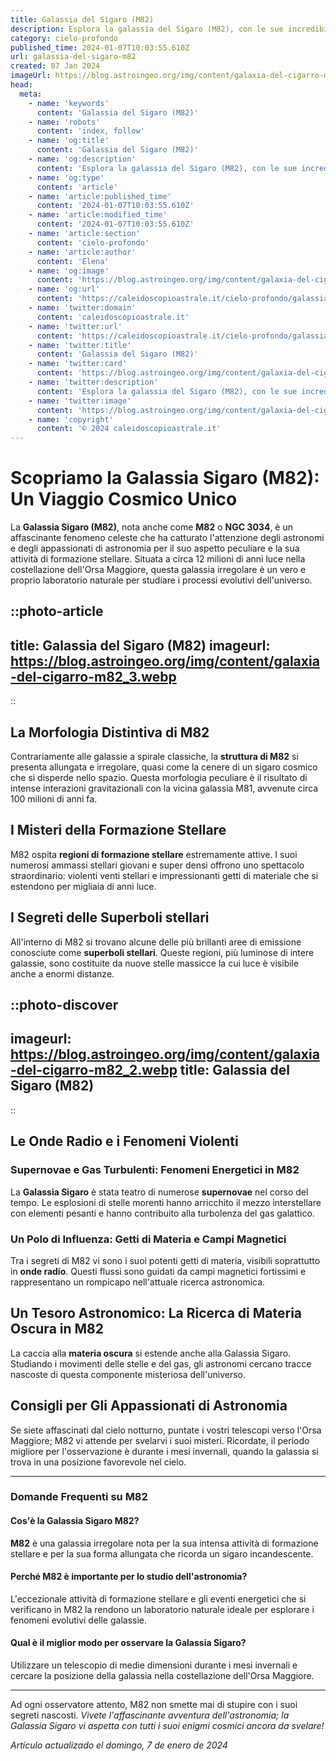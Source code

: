 ```yaml
---
title: Galassia del Sigaro (M82)
description: Esplora la galassia del Sigaro (M82), con le sue incredibili esplosioni stellari e segreti cosmici in un articolo affascinante.
category: cielo-profondo
published_time: 2024-01-07T10:03:55.610Z
url: galassia-del-sigaro-m82
created: 07 Jan 2024
imageUrl: https://blog.astroingeo.org/img/content/galaxia-del-cigarro-m82_3.webp
head:
  meta:
    - name: 'keywords'
      content: 'Galassia del Sigaro (M82)'
    - name: 'robots'
      content: 'index, follow'
    - name: 'og:title'
      content: 'Galassia del Sigaro (M82)'
    - name: 'og:description'
      content: 'Esplora la galassia del Sigaro (M82), con le sue incredibili esplosioni stellari e segreti cosmici in un articolo affascinante.'
    - name: 'og:type'
      content: 'article'
    - name: 'article:published_time'
      content: '2024-01-07T10:03:55.610Z'
    - name: 'article:modified_time'
      content: '2024-01-07T10:03:55.610Z'
    - name: 'article:section'
      content: 'cielo-profondo'
    - name: 'article:author'
      content: 'Elena'
    - name: 'og:image'
      content: 'https://blog.astroingeo.org/img/content/galaxia-del-cigarro-m82_3.webp'
    - name: 'og:url'
      content: 'https://caleidoscopioastrale.it/cielo-profondo/galassia-del-sigaro-m82'
    - name: 'twitter:domain'
      content: 'caleidoscopioastrale.it'
    - name: 'twitter:url'
      content: 'https://caleidoscopioastrale.it/cielo-profondo/galassia-del-sigaro-m82'
    - name: 'twitter:title'
      content: 'Galassia del Sigaro (M82)'
    - name: 'twitter:card'
      content: 'https://blog.astroingeo.org/img/content/galaxia-del-cigarro-m82_3.webp'
    - name: 'twitter:description'
      content: 'Esplora la galassia del Sigaro (M82), con le sue incredibili esplosioni stellari e segreti cosmici in un articolo affascinante.'
    - name: 'twitter:image'
      content: 'https://blog.astroingeo.org/img/content/galaxia-del-cigarro-m82_3.webp'
    - name: 'copyright'
      content: '© 2024 caleidoscopioastrale.it'
---
```

# Scopriamo la Galassia Sigaro (M82): Un Viaggio Cosmico Unico

La **Galassia Sigaro (M82)**, nota anche come **M82** o **NGC 3034**, è un affascinante fenomeno celeste che ha catturato l'attenzione degli astronomi e degli appassionati di astronomia per il suo aspetto peculiare e la sua attività di formazione stellare. Situata a circa 12 milioni di anni luce nella costellazione dell'Orsa Maggiore, questa galassia irregolare è un vero e proprio laboratorio naturale per studiare i processi evolutivi dell'universo.

::photo-article
---
title: Galassia del Sigaro (M82)
imageurl: https://blog.astroingeo.org/img/content/galaxia-del-cigarro-m82_3.webp
---
::

## La Morfologia Distintiva di M82

Contrariamente alle galassie a spirale classiche, la **struttura di M82** si presenta allungata e irregolare, quasi come la cenere di un sigaro cosmico che si disperde nello spazio. Questa morfologia peculiare è il risultato di intense interazioni gravitazionali con la vicina galassia M81, avvenute circa 100 milioni di anni fa.

## I Misteri della Formazione Stellare

M82 ospita **regioni di formazione stellare** estremamente attive. I suoi numerosi ammassi stellari giovani e super densi offrono uno spettacolo straordinario: violenti venti stellari e impressionanti getti di materiale che si estendono per migliaia di anni luce.

## I Segreti delle Superboli stellari

All'interno di M82 si trovano alcune delle più brillanti aree di emissione conosciute come **superboli stellari**. Queste regioni, più luminose di intere galassie, sono costituite da nuove stelle massicce la cui luce è visibile anche a enormi distanze.

::photo-discover
---
imageurl: https://blog.astroingeo.org/img/content/galaxia-del-cigarro-m82_2.webp
title: Galassia del Sigaro (M82)
---
::

## Le Onde Radio e i Fenomeni Violenti

### Supernovae e Gas Turbulenti: Fenomeni Energetici in M82

La **Galassia Sigaro** è stata teatro di numerose **supernovae** nel corso del tempo. Le esplosioni di stelle morenti hanno arricchito il mezzo interstellare con elementi pesanti e hanno contribuito alla turbolenza del gas galattico.

### Un Polo di Influenza: Getti di Materia e Campi Magnetici

Tra i segreti di M82 vi sono i suoi potenti getti di materia, visibili soprattutto in **onde radio**. Questi flussi sono guidati da campi magnetici fortissimi e rappresentano un rompicapo nell'attuale ricerca astronomica.

## Un Tesoro Astronomico: La Ricerca di Materia Oscura in M82

La caccia alla **materia oscura** si estende anche alla Galassia Sigaro. Studiando i movimenti delle stelle e del gas, gli astronomi cercano tracce nascoste di questa componente misteriosa dell'universo.

## Consigli per Gli Appassionati di Astronomia

Se siete affascinati dal cielo notturno, puntate i vostri telescopi verso l'Orsa Maggiore; M82 vi attende per svelarvi i suoi misteri. Ricordate, il periodo migliore per l'osservazione è durante i mesi invernali, quando la galassia si trova in una posizione favorevole nel cielo.

---

### Domande Frequenti su M82

#### Cos'è la Galassia Sigaro M82?
**M82** è una galassia irregolare nota per la sua intensa attività di formazione stellare e per la sua forma allungata che ricorda un sigaro incandescente.

#### Perché M82 è importante per lo studio dell'astronomia?
L'eccezionale attività di formazione stellare e gli eventi energetici che si verificano in M82 la rendono un laboratorio naturale ideale per esplorare i fenomeni evolutivi delle galassie.

#### Qual è il miglior modo per osservare la Galassia Sigaro?
Utilizzare un telescopio di medie dimensioni durante i mesi invernali e cercare la posizione della galassia nella costellazione dell'Orsa Maggiore.

---

Ad ogni osservatore attento, M82 non smette mai di stupire con i suoi segreti nascosti. *Vivete l'affascinante avventura dell'astronomia; la Galassia Sigaro vi aspetta con tutti i suoi enigmi cosmici ancora da svelare!*

_Artículo actualizado el domingo, 7 de enero de 2024_